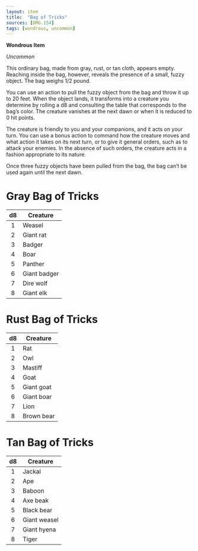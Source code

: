 ```yaml
---
layout: item
title:  "Bag of Tricks"
sources: [DMG.154]
tags: [wondrous, uncommon]
---
```


**Wondrous Item**

*Uncommon*

This ordinary bag, made from gray, rust, or tan cloth, appears empty. Reaching inside the bag, however, reveals the presence of a small, fuzzy object. The bag weighs 1/2 pound.

You can use an action to pull the fuzzy object from the bag and throw it up to 20 feet. When the object lands, it transforms into a creature you determine by rolling a d8 and consulting the table that corresponds to the bag’s color. The creature vanishes at the next dawn or when it is reduced to 0 hit points.

The creature is friendly to you and your companions, and it acts on your turn. You can use a bonus action to command how the creature moves and what action it takes on its next turn, or to give it general orders, such as to attack your enemies. In the absence of such orders, the creature acts in a fashion appropriate to its nature.

Once three fuzzy objects have been pulled from the bag, the bag can’t be used again until the next dawn.

# Gray Bag of Tricks

d8    | Creature
:---: | ---
1 | Weasel
2 | Giant rat
3 | Badger
4 | Boar
5 | Panther
6 | Giant badger
7 | Dire wolf
8 | Giant elk

# Rust Bag of Tricks

d8    | Creature
:---: | ---
1 | Rat
2 | Owl
3 | Mastiff
4 | Goat
5 | Giant goat
6 | Giant boar
7 | Lion
8 | Brown bear

# Tan Bag of Tricks

d8    | Creature
:---: | ---
1 | Jackal
2 | Ape
3 | Baboon
4 | Axe beak
5 | Black bear
6 | Giant weasel
7 | Giant hyena
8 | Tiger